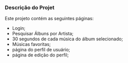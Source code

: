 ### Descrição do Projet

Este projeto contém as seguintes páginas:
 - Login;
 - Pesquisar Álbuns por Artista;
 - 30 segundos de cada música do álbum selecionado;
 - Músicas favoritas;
 - página do perfil de usuário;
 - página de edição do perfil;

